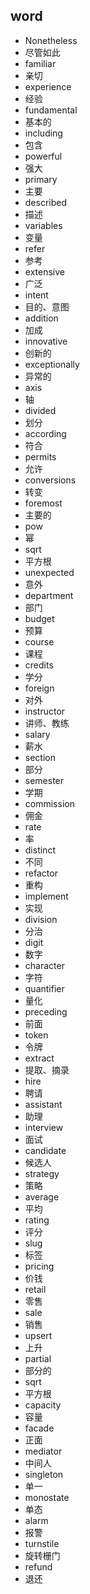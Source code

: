 ## word

- Nonetheless
- 尽管如此
- familiar
- 亲切
- experience
- 经验
- fundamental
- 基本的
- including
- 包含
- powerful
- 强大
- primary
- 主要
- described
- 描述
- variables
- 变量
- refer
- 参考
- extensive
- 广泛
- intent
- 目的、意图
- addition
- 加成
- innovative
- 创新的
- exceptionally
- 异常的
- axis
- 轴
- divided
- 划分
- according
- 符合
- permits
- 允许
- conversions
- 转变
- foremost
- 主要的
- pow
- 幂
- sqrt
- 平方根
- unexpected
- 意外
- department
- 部门
- budget
- 预算
- course
- 课程
- credits
- 学分
- foreign
- 对外
- instructor
- 讲师、教练
- salary
- 薪水
- section
- 部分
- semester
- 学期
- commission
- 佣金
- rate
- 率
- distinct
- 不同
- refactor
- 重构
- implement
- 实现
- division
- 分治
- digit
- 数字
- character
- 字符
- quantifier
- 量化
- preceding
- 前面
- token
- 令牌
- extract
- 提取、摘录
- hire
- 聘请
- assistant
- 助理
- interview
- 面试
- candidate
- 候选人
- strategy
- 策略
- average
- 平均
- rating
- 评分
- slug
- 标签
- pricing
- 价钱
- retail
- 零售
- sale
- 销售
- upsert
- 上升
- partial
- 部分的
- sqrt
- 平方根
- capacity
- 容量
- facade
- 正面
- mediator
- 中间人
- singleton
- 单一
- monostate
- 单态
- alarm
- 报警
- turnstile
- 旋转栅门
- refund
- 退还